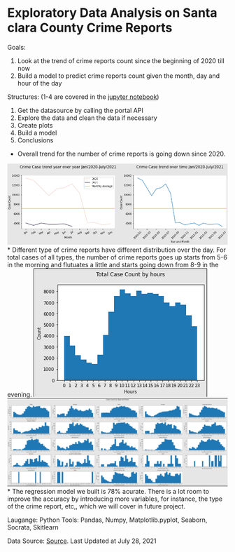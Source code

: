 # Exploratory Data Analysis on Santa clara County Crime Reports
Goals:
1. Look at the trend of crime reports count since the beginning of 2020 till now
2. Build a model to predict crime reports count given the month, day and hour of the day

Structures: (1-4 are covered in the [jupyter notebook](https://github.com/ChantieSophia/scc-crime-reports/blob/3147cc224a9a593774fb7ed5d6618bae5ff1fed8/Santa%20Clara%20Crime%20Report.ipynb))
1. Get the datasource by calling the portal API
2. Explore the data and clean the data if necessary
3. Create plots
4. Build a model
5. Conclusions

  * Overall trend for the number of crime reports is going down since 2020.
  <img src="./overall-trend.PNG">
  * Different type of crime reports have different distribution over the day. For total cases of all types, the number of crime reports goes up starts from 5-6 in the morning and flutuates a little and starts going down from 8-9 in the evening.
  <img src="./count-by-hours.PNG">
  <img src="./count-by-hour-type.PNG">
  * The regression model we built is 78% acurate. There is a lot room to improve the accuracy by introducing more variables, for instance, the type of the crime report, etc,, which we will cover in future project.

Laugange: Python
Tools: Pandas, Numpy, Matplotlib.pyplot, Seaborn, Socrata, Skitlearn

Data Source: [Source](https://data.sccgov.org/Public-Safety/Crime-Reports/n9u6-aijz). Last Updated at July 28, 2021
